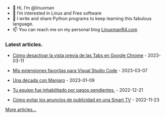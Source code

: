 - 👋 Hi, I’m @linuxman
- 👀 I’m interested in Linux and Free software
- 🌱 I write and share Python programs to keep learning this fabulous language.
- 📫 You can reach me on my personal blog [LinuxmanR4.com](https://linuxmanr4.com)

### Latest articles.


  * <a href="https://linuxmanr4.com/2023/03/11/como-desactivar-la-vista-previa-de-las-tabs-en-google-chrome/" target="_blank">Cómo desactivar la vista previa de las Tabs en Google Chrome</a> - 2023-03-11

  * <a href="https://linuxmanr4.com/2023/03/07/mis-extensiones-favoritas-para-visual-studio-code/" target="_blank">Mis extensiones favoritas para Visual Studio Code</a> - 2023-03-07

  * <a href="https://linuxmanr4.com/2023/01/09/una-decada-con-manjaro/" target="_blank">Una década con Manjaro</a> - 2023-01-09

  * <a href="https://linuxmanr4.com/2022/12/21/tu-equipo-fue-inhabilitado-por-pagos-pendientes/" target="_blank">Tu equipo fue inhabilitado por pagos pendientes.</a> - 2022-12-21

  * <a href="https://linuxmanr4.com/2022/11/23/como-evitar-los-anuncios-de-publicidad-en-una-smart-tv/" target="_blank">Cómo evitar los anuncios de publicidad en una Smart TV</a> - 2022-11-23


[More articles...](https://linuxmanr4.com/archivo-general/)